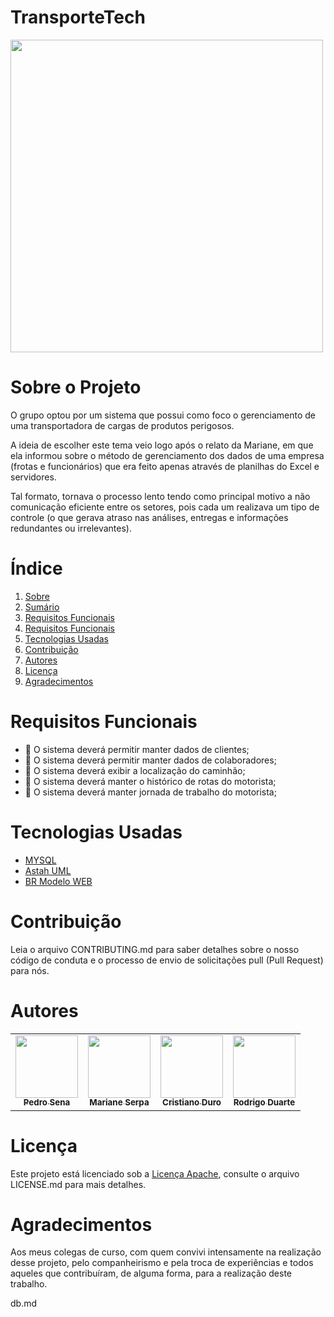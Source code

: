 # TransporteTech

<tr>
   <td align="center"><a><img src="https://scontent.fplu23-1.fna.fbcdn.net/v/t39.30808-6/259242166_5290347630992455_9085359198066870302_n.jpg?_nc_cat=103&ccb=1-5&_nc_sid=730e14&_nc_eui2=AeHOCTktRWFSUzeSTNhsZtKT3KNai_W0sInco1qL9bSwifX9ub3IETNv8aXd5r0cshGh85oviMoDVRb4Bfb-Lz8E&_nc_ohc=K-sOJcujuTgAX_XgS5Z&tn=qF7lx_EQKR1vvUgI&_nc_ht=scontent.fplu23-1.fna&oh=0ef776fbf148a904f4c581128087c891&oe=619D40B9" width="500px;"/a></td>
</tr>

# Sobre o Projeto

O grupo optou por um sistema que possui como foco o gerenciamento de uma transportadora de cargas de produtos perigosos.


A ideia de escolher este tema veio logo após o relato da Mariane, em que ela informou sobre o método de gerenciamento dos dados de uma empresa (frotas e funcionários) que era feito apenas através de planilhas do Excel e servidores. 

Tal formato, tornava o processo lento tendo como principal motivo a não comunicação eficiente entre os setores, pois cada um realizava um tipo de controle (o que gerava atraso nas análises, entregas e informações redundantes ou irrelevantes).  

# Índice

1. [Sobre ](https://github.com/PedroSena77/TransporteTech/blob/main/README.md#sobre-o-projeto)
2. [Sumário](https://github.com/PedroSena77/TransporteTech#%C3%ADndice)
3. [Requisitos Funcionais](https://github.com/PedroSena77/TransporteTech#requisitos-funcionais)
4. [Requisitos Funcionais](https://github.com/PedroSena77/TransporteTech#requisitos-funcionais)
5. [Tecnologias Usadas](https://github.com/PedroSena77/TransporteTech#tecnologias-usadas)
7. [Contribuição](https://github.com/PedroSena77/TransporteTech#contribui%C3%A7%C3%A3o)
8. [Autores](https://github.com/PedroSena77/TransporteTech#autores)
9. [Licença](https://github.com/PedroSena77/TransporteTech#licen%C3%A7a)
10. [Agradecimentos](https://github.com/PedroSena77/TransporteTech#agradecimentos)

# Requisitos Funcionais
 
- 📌 O sistema deverá permitir manter dados de  clientes;
- 📌 O sistema deverá  permitir manter dados de  colaboradores;
- 📌 O sistema deverá exibir a  localização do caminhão;
- 📌 O sistema deverá manter o histórico de rotas do motorista;
- 📌 O sistema deverá manter jornada de trabalho do motorista;
 

# Tecnologias Usadas

- [MYSQL](https://www.mysql.com)
- [Astah UML](https://astah.net/products/free-student-license/)
- [BR Modelo WEB](https://www.brmodeloweb.com/)


# Contribuição

Leia o arquivo CONTRIBUTING.md para saber detalhes sobre o nosso código de conduta e o processo de envio de solicitações pull (Pull Request) para nós.

# Autores
<div>
 <table>
  <tr>
   <td align="center"><a href="https://github.com/PedroSena77"><img src="https://avatars.githubusercontent.com/u/90586396?v=4" width="100px;" alt=""/><br /><sub><b>Pedro Sena</b></sub></a></td>
   <td align="center"><a href="https://github.com/Serpa27"><img src="https://avatars.githubusercontent.com/u/90014363?v=4" width="100px;" alt=""/><br /><sub><b>Mariane Serpa</b></sub></a></td>
   <td align="center"><a href="https://github.com/Kevmorn"><img src="https://scontent.fsdu12-1.fna.fbcdn.net/v/t1.6435-9/52582639_2088183364601729_3526006088015020032_n.jpg?_nc_cat=100&ccb=1-5&_nc_sid=09cbfe&_nc_eui2=AeFg9_OcXVkHdWNQXIIS_gFi5FUafz0ahrHkVRp_PRqGsdEVzw-uYf5VQ2y9giR3QAIPN1l3Y7Xwjqp00TLwiBos&_nc_ohc=JWKgtQKitu8AX-Tc6Z7&_nc_ht=scontent.fsdu12-1.fna&oh=f26465f7cb2381d96dc1561cebe17e94&oe=618FF077" width="100px;" alt=""/><br /><sub><b>Cristiano Duro</b></sub></a></td>
   <td align="center"><a href="https://github.com/Rodrigoduartemendes"><img src="https://avatars.githubusercontent.com/u/89810064?v=4" width="100px;" alt=""/><br /><sub><b>Rodrigo Duarte</b></sub></a></td>

  </tr> 
 </table>
</div>




# Licença


Este projeto está licenciado sob a [Licença Apache](https://github.com/PedroSena77/TransporteTech/blob/main/LICENSE), consulte o arquivo LICENSE.md para mais detalhes.


# Agradecimentos
Aos meus colegas de curso, cоm quem convivi intensamente na realização desse projeto, pelo companheirismo e pela troca de experiências e todos aqueles que contribuíram, de alguma forma, para a realização deste trabalho.

db.md

